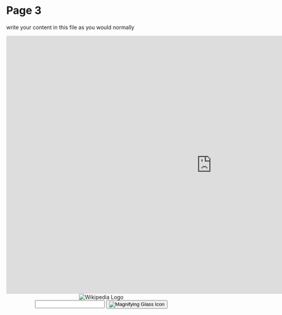 <h1>Page 3</h1>
<p>write your content in this file as you would normally</p>

<iframe src="https://h5p.org/h5p/embed/1229090" width="1090" height="683" frameborder="0" allowfullscreen="allowfullscreen" allow="geolocation *; microphone *; camera *; midi *; encrypted-media *" title="basic adjectives"></iframe><script src="https://h5p.org/sites/all/modules/h5p/library/js/h5p-resizer.js" charset="UTF-8"></script>



<header class="searchForm-container">
<img src="https://image.ibb.co/e6vOFQ/wikipedia.png" alt="Wikipedia Logo">
<form class="searchForm">
        <input type="search" class="searchForm-input">
        <button type="submit" class="icon searchIcon">
          <img src="https://image.ibb.co/cpG8zk/search.png" alt="Magnifying Glass Icon">
        </button>
      </form>
</header>
<section class="searchResults"></section>


<script src="wiki.js"></script>
